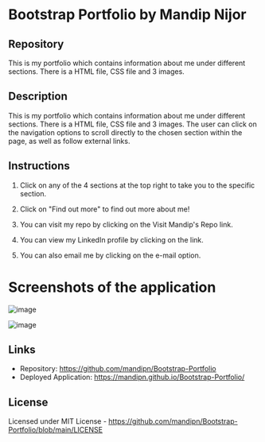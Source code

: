 # Bootstrap Portfolio by Mandip Nijor

## Repository

This is my portfolio which contains information about me under different sections. There is a HTML file, CSS file and 3 images.

## Description

This is my portfolio which contains information about me under different sections. There is a HTML file, CSS file and 3 images. The user can click on the navigation options to scroll directly to the chosen section within the page, as well as follow external links.


## Instructions

1. Click on any of the 4 sections at the top right to take you to the specific section.

2. Click on "Find out more" to find out more about me!

3. You can visit my repo by clicking on the Visit Mandip's Repo link.

4. You can view my LinkedIn profile by clicking on the link.

5. You can also email me by clicking on the e-mail option.


# Screenshots of the application

![image](https://user-images.githubusercontent.com/115933407/205505801-74dc8402-5298-4b6e-b17f-37a8bc13b727.png)

![image](https://user-images.githubusercontent.com/115933407/205505824-44046021-bf42-4f09-a3e4-e3cb6780b34e.png)

## Links

- Repository: https://github.com/mandipn/Bootstrap-Portfolio
- Deployed Application: https://mandipn.github.io/Bootstrap-Portfolio/

## License

Licensed under MIT License - https://github.com/mandipn/Bootstrap-Portfolio/blob/main/LICENSE
